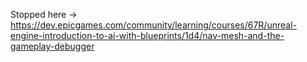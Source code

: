 Stopped here -> https://dev.epicgames.com/community/learning/courses/67R/unreal-engine-introduction-to-ai-with-blueprints/1d4/nav-mesh-and-the-gameplay-debugger